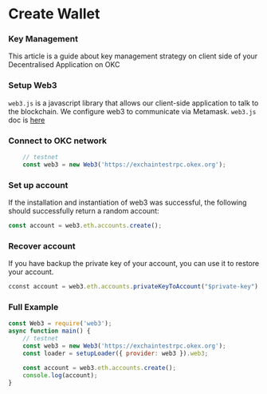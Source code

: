 # Create Wallet
### Key Management
This article is a guide about key management strategy on client side of your Decentralised Application on OKC

### Setup Web3
`web3.js` is a javascript library that allows our client-side application to talk to the blockchain. We configure web3 to communicate via Metamask.
`web3.js` doc is [here](https://web3js.readthedocs.io/en/v1.2.2/getting-started.html#adding-web3-js)

### Connect to OKC network
```javascript
    // testnet
    const web3 = new Web3('https://exchaintestrpc.okex.org');
```

### Set up account
If the installation and instantiation of web3 was successful, the following should successfully return a random account:
```javascript
const account = web3.eth.accounts.create();
```

### Recover account
If you have backup the private key of your account, you can use it to restore your account.
```javascript
cconst account = web3.eth.accounts.privateKeyToAccount("$private-key")
```

### Full Example
```javascript
const Web3 = require('web3');
async function main() {
    // testnet
    const web3 = new Web3('https://exchaintestrpc.okex.org');
    const loader = setupLoader({ provider: web3 }).web3;

    const account = web3.eth.accounts.create();
    console.log(account);
}
```

